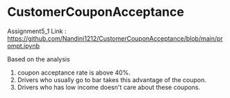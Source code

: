 # CustomerCouponAcceptance

Assignment5_1
Link :  https://github.com/Nandini1212/CustomerCouponAcceptance/blob/main/prompt.ipynb

Based on the analysis 
1. coupon acceptance rate is above 40%. 
2. Drivers who usually go to bar takes this advantage of the coupon.
3. Drivers who has low income doesn't care about these coupons.  
